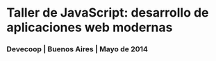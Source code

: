 
# Taller de JavaScript: desarrollo de aplicaciones web modernas

### Devecoop | Buenos Aires | Mayo de 2014
